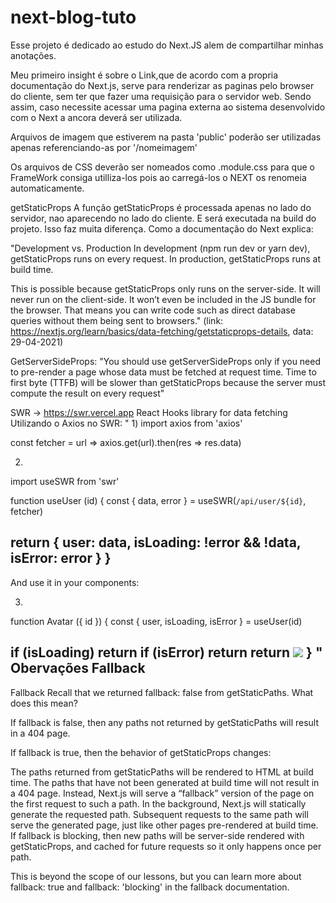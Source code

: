 # next-blog-tuto
Esse projeto é dedicado ao estudo do Next.JS alem de compartilhar minhas anotações.

Meu primeiro insight é sobre o Link,que de acordo com a propria documentação do Next.js, serve para renderizar as paginas pelo 
browser do cliente, sem ter que fazer uma requisição para o servidor web. Sendo assim, caso necessite acessar uma pagina externa ao sistema 
desenvolvido com o Next a ancora <a> deverá ser utilizada.

Arquivos de imagem que estiverem na pasta 'public' poderão ser utilizadas apenas referenciando-as por '/nomeimagem'

Os arquivos de CSS deverão ser nomeados como .module.css para que o FrameWork consiga utilliza-los pois ao carregá-los o NEXT os renomeia automaticamente.

getStaticProps
A função getStaticProps é processada apenas no lado do servidor, nao aparecendo no lado do cliente. E será executada na build do projeto.
Isso faz muita diferença. Como a documentação 
do Next explica:

"Development vs. Production
In development (npm run dev or yarn dev), getStaticProps runs on every request.
In production, getStaticProps runs at build time.

This is possible because getStaticProps only runs on the server-side. It will never run on the client-side. It won’t even be included in the JS bundle for the browser. That means you can write code such as direct database queries without them being sent to browsers." 
(link: https://nextjs.org/learn/basics/data-fetching/getstaticprops-details, data: 29-04-2021)

GetServerSideProps:
"You should use getServerSideProps only if you need to pre-render a page whose data must be fetched at request time. Time to first byte (TTFB) will be slower than getStaticProps because the server must compute the result on every request" 

SWR -> https://swr.vercel.app
React Hooks library for data fetching
Utilizando o Axios no SWR:
"
1)
import axios from 'axios'

const fetcher = url => axios.get(url).then(res => res.data)

2)
import useSWR from 'swr'

function useUser (id) {
  const { data, error } = useSWR(`/api/user/${id}`, fetcher)

  return {
    user: data,
    isLoading: !error && !data,
    isError: error
  }
}
-------------------
And use it in your components:

3)
function Avatar ({ id }) {
  const { user, isLoading, isError } = useUser(id)

  if (isLoading) return <Spinner />
  if (isError) return <Error />
  return <img src={user.avatar} />
}
"
Obervações Fallback
----------------
Fallback
Recall that we returned fallback: false from getStaticPaths. What does this mean?

If fallback is false, then any paths not returned by getStaticPaths will result in a 404 page.

If fallback is true, then the behavior of getStaticProps changes:

The paths returned from getStaticPaths will be rendered to HTML at build time.
The paths that have not been generated at build time will not result in a 404 page. Instead, Next.js will serve a “fallback” version of the page on the first request to such a path.
In the background, Next.js will statically generate the requested path. Subsequent requests to the same path will serve the generated page, just like other pages pre-rendered at build time.
If fallback is blocking, then new paths will be server-side rendered with getStaticProps, and cached for future requests so it only happens once per path.

This is beyond the scope of our lessons, but you can learn more about fallback: true and fallback: 'blocking' in the fallback documentation.
